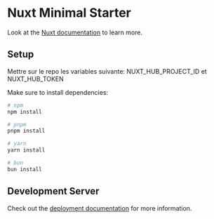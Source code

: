 # Nuxt Minimal Starter

Look at the [Nuxt documentation](https://nuxt.com/docs/getting-started/introduction) to learn more.

## Setup

Mettre sur le repo les variables suivante:
NUXT_HUB_PROJECT_ID et NUXT_HUB_TOKEN

Make sure to install dependencies:

```bash
# npm
npm install

# pnpm
pnpm install

# yarn
yarn install

# bun
bun install
```

## Development Server

Check out the [deployment documentation](https://nuxt.com/docs/getting-started/deployment) for more information.
